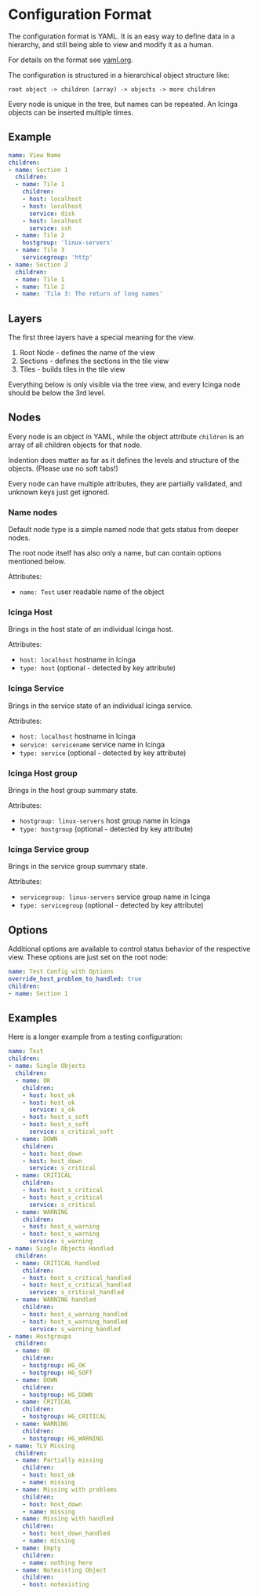 Configuration Format
====================

The configuration format is YAML.
It is an easy way to define data in a hierarchy, and still being able to view and modify it as a human.

For details on the format see [yaml.org](http://yaml.org/).

The configuration is structured in a hierarchical object structure like:

    root object -> children (array) -> objects -> more children

Every node is unique in the tree, but names can be repeated. An Icinga objects can be inserted multiple times.

## Example

```yaml
name: View Name
children:
- name: Section 1
  children:
  - name: Tile 1
    children:
    - host: localhost
    - host: localhost
      service: disk
    - host: localhost
      service: ssh
  - name: Tile 2
    hostgroup: 'linux-servers'
  - name: Tile 3
    servicegroup: 'http'
- name: Section 2
  children:
  - name: Tile 1
  - name: Tile 2
  - name: 'Tile 3: The return of long names'
```

## Layers

The first three layers have a special meaning for the view.

1. Root Node - defines the name of the view
2. Sections - defines the sections in the tile view
3. Tiles - builds tiles in the tile view

Everything below is only visible via the tree view, and every Icinga node should be below the 3rd level.

## Nodes

Every node is an object in YAML, while the object attribute `children` is an array of all children objects
for that node.

Indention does matter as far as it defines the levels and structure of the objects. (Please use no soft tabs!)

Every node can have multiple attributes, they are partially validated, and unknown keys just get ignored.

### Name nodes

Default node type is a simple named node that gets status from deeper nodes.

The root node itself has also only a name, but can contain options mentioned below.

Attributes:
* `name: Test` user readable name of the object

### Icinga Host

Brings in the host state of an individual Icinga host.

Attributes:
* `host: localhost` hostname in Icinga
* `type: host` (optional - detected by key attribute)

### Icinga Service

Brings in the service state of an individual Icinga service.

Attributes:
* `host: localhost` hostname in Icinga
* `service: servicename` service name in Icinga
* `type: service` (optional - detected by key attribute)

### Icinga Host group

Brings in the host group summary state.

Attributes:
* `hostgroup: linux-servers` host group name in Icinga
* `type: hostgroup` (optional - detected by key attribute)

### Icinga Service group

Brings in the service group summary state.

Attributes:
* `servicegroup: linux-servers` service group name in Icinga
* `type: servicegroup` (optional - detected by key attribute)

## Options

Additional options are available to control status behavior of the respective view.
These options are just set on the root node:

```yaml
name: Test Config with Options
override_host_problem_to_handled: true
children:
- name: Section 1
```

## Examples

Here is a longer example from a testing configuration:

```yaml
name: Test
children:
- name: Single Objects
  children:
  - name: OK
    children:
    - host: host_ok
    - host: host_ok
      service: s_ok
    - host: host_s_soft
    - host: host_s_soft
      service: s_critical_soft
  - name: DOWN
    children:
    - host: host_down
    - host: host_down
      service: s_critical
  - name: CRITICAL
    children:
    - host: host_s_critical
    - host: host_s_critical
      service: s_critical
  - name: WARNING
    children:
    - host: host_s_warning
    - host: host_s_warning
      service: s_warning
- name: Single Objects Handled
  children:
  - name: CRITICAL handled
    children:
    - host: host_s_critical_handled
    - host: host_s_critical_handled
      service: s_critical_handled
  - name: WARNING handled
    children:
    - host: host_s_warning_handled
    - host: host_s_warning_handled
      service: s_warning_handled
- name: Hostgroups
  children:
  - name: OK
    children:
    - hostgroup: HG_OK
    - hostgroup: HG_SOFT
  - name: DOWN
    children:
    - hostgroup: HG_DOWN
  - name: CRITICAL
    children:
    - hostgroup: HG_CRITICAL
  - name: WARNING
    children:
    - hostgroup: HG_WARNING
- name: TLV Missing
  children:
  - name: Partially missing
    children:
    - host: host_ok
    - name: missing
  - name: Missing with problems
    children:
    - host: host_down
    - name: missing
  - name: Missing with handled
    children:
    - host: host_down_handled
    - name: missing
  - name: Empty
    children:
    - name: nothing here
  - name: Notexisting Object
    children:
    - host: notexisting
```
